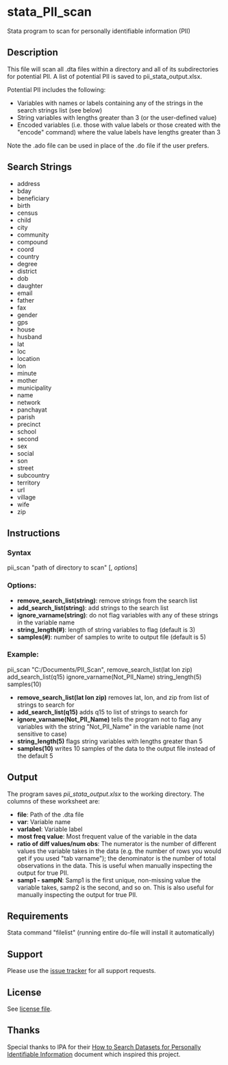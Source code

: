 # stata_PII_scan
Stata program to scan for personally identifiable information (PII)

## Description

This file will scan all .dta files within a directory and all of its subdirectories for potential PII. A list of potential PII is saved to pii_stata_output.xlsx.

Potential PII includes the following: 
- Variables with names or labels containing any of the strings in the search strings list (see below)
- String variables with lengths greater than 3 (or the user-defined value)
- Encoded variables (i.e. those with value labels or those created with the "encode" command) where the value labels have lengths greater than 3

Note the .ado file can be used in place of the .do file if the user prefers. 

## Search Strings 
* address
* bday
* beneficiary
* birth 
* census
* child
* city
* community
* compound
* coord
* country
* degree
* district
* dob
* daughter
* email
* father
* fax
* gender
* gps
* house
* husband
* lat
* loc 
* location
* lon
* minute
* mother
* municipality
* name
* network
* panchayat
* parish
* precinct
* school
* second
* sex
* social
* son
* street
* subcountry
* territory
* url
* village
* wife
* zip

## Instructions

### Syntax

pii_scan "path of directory to scan" [, *options*]

### Options:
* **remove_search_list(string)**: remove strings from the search list
* **add_search_list(string)**: add strings to the search list 
* **ignore_varname(string)**: do not flag variables with any of these strings in the variable name
* **string_length(#)**: length of string variables to flag (default is 3)
* **samples(#)**: number of samples to write to output file (default is 5) 

### Example: 

pii_scan "C:/Documents/PII_Scan", remove_search_list(lat lon zip) add_search_list(q15) ignore_varname(Not_PII_Name) string_length(5) samples(10)
* **remove_search_list(lat lon zip)** removes lat, lon, and zip from list of strings to search for 
* **add_search_list(q15)** adds q15 to list of strings to search for 
* **ignore_varname(Not_PII_Name)** tells the program not to flag any variables with the string "Not_PII_Name" in the variable name (not sensitive to case)
* **string_length(5)** flags string variables with lengths greater than 5
* **samples(10)** writes 10 samples of the data to the output file instead of the default 5

## Output 
The program saves *pii_stata_output.xlsx* to the working directory. The columns of these worksheet are: 
* **file**: Path of the .dta file
* **var**: Variable name
* **varlabel**: Variable label
* **most freq value**: Most frequent value of the variable in the data
* **ratio of diff values/num obs**: The numerator is the number of different values the variable takes in the data (e.g. the number of rows you would get if you used "tab varname"); the denominator is the number of total observations in the data. This is useful when manually inspecting the output for true PII. 
* **samp1 - sampN**: Samp1 is the first unique, non-missing value the variable takes, samp2 is the second, and so on. This is also useful for manually inspecting the output for true PII.

## Requirements

Stata command "filelist" (running entire do-file will install it automatically)

## Support

Please use the [issue tracker](https://github.com/mbcarlos96/stata_PII_scan/issues) for all support requests.

## License

See [license file](LICENSE).

## Thanks
Special thanks to IPA for their [How to Search Datasets for Personally Identifiable Information](http://www.poverty-action.org/sites/default/files/Guideline_How-to-Search-Datasets-for-PII.pdf) document which inspired this project.
